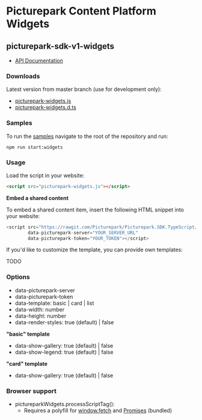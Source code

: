 # Picturepark Content Platform Widgets

## picturepark-sdk-v1-widgets

- [API Documentation](https://rawgit.com/Picturepark/Picturepark.SDK.TypeScript/master/docs/picturepark-sdk-v1-widgets/api/index.html)

### Downloads

Latest version from master branch (use for development only): 

- [picturepark-widgets.js](https://rawgit.com/Picturepark/Picturepark.SDK.TypeScript/master/src/picturepark-sdk-v1-widgets/dist/picturepark-widgets.js)
- [picturepark-widgets.d.ts](https://rawgit.com/Picturepark/Picturepark.SDK.TypeScript/master/src/picturepark-sdk-v1-widgets/dist/picturepark-widgets.d.ts)

### Samples

To run the [samples](https://github.com/Picturepark/Picturepark.SDK.TypeScript/tree/master/src/picturepark-sdk-v1-widgets/samples) navigate to the root of the repository and run: 

    npm run start:widgets

### Usage

Load the script in your website: 

```Html
<script src="picturepark-widgets.js"></script>
```

**Embed a shared content**

To embed a shared content item, insert the following HTML snippet into your website: 

```js
<script src="https://rawgit.com/Picturepark/Picturepark.SDK.TypeScript/master/src/picturepark-sdk-v1-widgets/dist/picturepark-widgets.js"
        data-picturepark-server="YOUR_SERVER_URL" 
        data-picturepark-token="YOUR_TOKEN"></script>
```

If you'd like to customize the template, you can provide own templates: 

TODO

### Options

- data-picturepark-server
- data-picturepark-token
- data-template: basic | card | list
- data-width: number
- data-height: number
- data-render-styles: true (default) | false

**"basic" template**

- data-show-gallery: true (default) | false
- data-show-legend: true (default) | false

**"card" template**

- data-show-gallery: true (default) | false

### Browser support

- pictureparkWidgets.processScriptTag(): 
  - Requires a polyfill for [window.fetch](https://developer.mozilla.org/en/docs/Web/API/Fetch_API) and [Promises](https://developer.mozilla.org/en/docs/Web/JavaScript/Reference/Global_Objects/Promise) (bundled)
